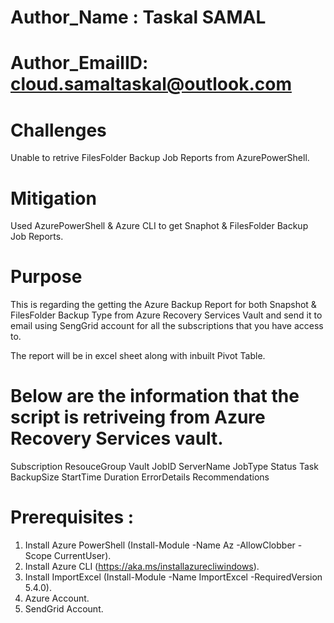 # Author_Name : Taskal SAMAL

# Author_EmailID: cloud.samaltaskal@outlook.com

# Challenges  

Unable to retrive FilesFolder Backup Job Reports from AzurePowerShell.

# Mitigation

Used AzurePowerShell & Azure CLI to get Snaphot & FilesFolder Backup Job Reports.

# Purpose 

This is regarding the getting the Azure Backup Report for both Snapshot & FilesFolder Backup Type from Azure Recovery Services Vault and send it to email using SengGrid account for all the subscriptions that you have access to.

The report will be in excel sheet along with inbuilt Pivot Table.

# Below are the information that the script is retriveing from Azure Recovery Services vault.

Subscription
ResouceGroup
Vault
JobID
ServerName
JobType
Status
Task
BackupSize
StartTime
Duration
ErrorDetails
Recommendations

# Prerequisites :   

1. Install Azure PowerShell (Install-Module -Name Az -AllowClobber -Scope CurrentUser).   
2. Install Azure CLI (https://aka.ms/installazurecliwindows).   
3. Install ImportExcel (Install-Module -Name ImportExcel -RequiredVersion 5.4.0).   
4. Azure Account.   
5. SendGrid Account.
